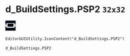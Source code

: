 # d_BuildSettings.PSP2 `32x32`
<img src="/img/d_BuildSettings.PSP2.png" width=32 height=32>

``` CSharp
EditorGUIUtility.IconContent("d_BuildSettings.PSP2")
```
```
d_BuildSettings.PSP2
```
